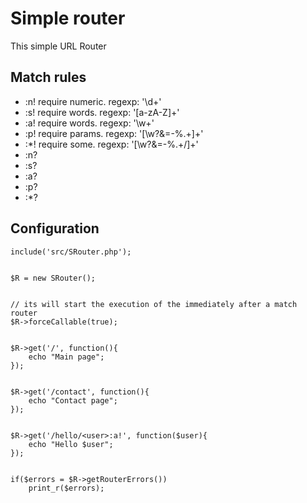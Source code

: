 # Simple router


This simple URL Router


## Match rules
- :n! require numeric. regexp: '\d+'
- :s! require words. regexp: '[a-zA-Z]+'
- :a! require words. regexp: '\w+'
- :p! require params. regexp: '[\w\?\&\=\-\%\.\+]+'
- :*! require some. regexp: '[\w\?\&\=\-\%\.\+\/]+'
- :n?
- :s?
- :a?
- :p?
- :*?

## Configuration
```
include('src/SRouter.php');


$R = new SRouter();


// its will start the execution of the immediately after a match router
$R->forceCallable(true);


$R->get('/', function(){
    echo "Main page";
});


$R->get('/contact', function(){
    echo "Contact page";
});


$R->get('/hello/<user>:a!', function($user){
    echo "Hello $user";
});


if($errors = $R->getRouterErrors())
    print_r($errors);


```
